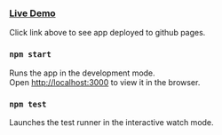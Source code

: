 ### [Live Demo](https://kubawysocki.github.io/covid-geo-charts/)

Click link above to see app deployed to github pages.

### `npm start`

Runs the app in the development mode.\
Open [http://localhost:3000](http://localhost:3000) to view it in the browser.

### `npm test`

Launches the test runner in the interactive watch mode.